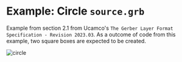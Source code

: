 # Example: Circle `source.grb`

Example from section 2.1 from Ucamco's
`The Gerber Layer Format Specification - Revision 2023.03`. As a outcome of code from
this example, two square boxes are expected to be created.

![circle](circle.png)
